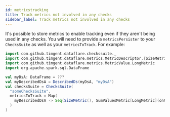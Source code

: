 ```yaml
---
id: metricstracking
title: Track metrics not involved in any checks
sidebar_label: Track metrics not involved in any checks
---
```

It's possible to store metrics to enable tracking even if they aren't being used in any checks. You will need to
provide a `metricsPersister` to your `ChecksSuite` as well as your `metricsToTrack`. For example:

```scala mdoc:compile-only
import com.github.timgent.dataflare.checkssuite._
import com.github.timgent.dataflare.metrics.MetricDescriptor.{SizeMetric, SumValuesMetric}
import com.github.timgent.dataflare.metrics.MetricValue.LongMetric
import org.apache.spark.sql.DataFrame

val myDsA: DataFrame = ???
val myDescribedDsA = DescribedDs(myDsA, "myDsA")
val checksSuite = ChecksSuite(
  "someChecksSuite",
  metricsToTrack = Map(
    myDescribedDsA -> Seq(SizeMetric(), SumValuesMetric[LongMetric](onColumn = "number_of_items"))
  )
)
```
